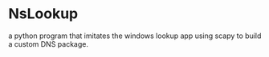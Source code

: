 # NsLookup
a python program that imitates the windows lookup app using scapy to build a custom DNS package.
